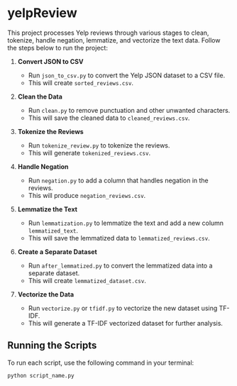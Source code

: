 # yelpReview

This project processes Yelp reviews through various stages to clean, tokenize, handle negation, lemmatize, and vectorize the text data. Follow the steps below to run the project:

1. **Convert JSON to CSV**
   - Run `json_to_csv.py` to convert the Yelp JSON dataset to a CSV file.
   - This will create `sorted_reviews.csv`.

2. **Clean the Data**
   - Run `clean.py` to remove punctuation and other unwanted characters.
   - This will save the cleaned data to `cleaned_reviews.csv`.

3. **Tokenize the Reviews**
   - Run `tokenize_review.py` to tokenize the reviews.
   - This will generate `tokenized_reviews.csv`.

4. **Handle Negation**
   - Run `negation.py` to add a column that handles negation in the reviews.
   - This will produce `negation_reviews.csv`.

5. **Lemmatize the Text**
   - Run `lemmatization.py` to lemmatize the text and add a new column `lemmatized_text`.
   - This will save the lemmatized data to `lemmatized_reviews.csv`.

6. **Create a Separate Dataset**
   - Run `after_lemmatized.py` to convert the lemmatized data into a separate dataset.
   - This will create `lemmatized_dataset.csv`.

7. **Vectorize the Data**
   - Run `vectorize.py` or `tfidf.py` to vectorize the new dataset using TF-IDF.
   - This will generate a TF-IDF vectorized dataset for further analysis.

## Running the Scripts

To run each script, use the following command in your terminal:

```sh
python script_name.py